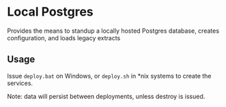 # Local Postgres

Provides the means to standup a locally hosted Postgres database, creates configuration, and loads legacy extracts

## Usage

Issue `deploy.bat` on Windows, or `deploy.sh` in *nix systems to create the services.

Note:  data will persist between deployments, unless destroy is issued.


